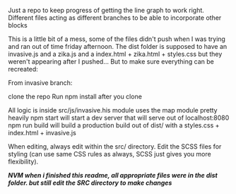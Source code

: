 Just a repo to keep progress of getting the line graph to work right. Different files acting as different branches to be able to incorporate other blocks

This is a little bit of a mess, some of the files didn't push when I was trying and ran out of time friday afternoon. The dist folder is supposed to have an invasive.js and a zika.js and a index.html + zika.html + styles.css but they weren't appearing after I pushed... But to make sure everything can be recreated:

From invasive branch:

clone the repo
Run npm install after you clone

All logic is inside src/js/invasive.his module uses the map module pretty heavily
npm start will start a dev server that will serve out of localhost:8080
npm run build will build a production build out of dist/ with a styles.css + index.html + invasive.js

When editing, always edit within the src/ directory. Edit the SCSS files for styling (can use same CSS rules as always, SCSS just gives you more flexibility).

**_NVM when i finished this readme, all appropriate files were in the dist folder. but still edit the SRC directory to make changes_**
